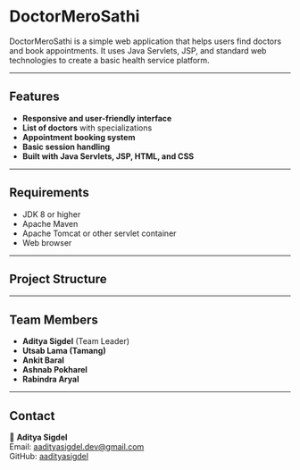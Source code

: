 # DoctorMeroSathi

DoctorMeroSathi is a simple web application that helps users find doctors and book appointments. It uses Java Servlets, JSP, and standard web technologies to create a basic health service platform.

---

## Features

- **Responsive and user-friendly interface**  
- **List of doctors** with specializations  
- **Appointment booking system**  
- **Basic session handling**  
- **Built with Java Servlets, JSP, HTML, and CSS**

---

## Requirements

- JDK 8 or higher  
- Apache Maven  
- Apache Tomcat or other servlet container  
- Web browser  

---

## Project Structure


---

## Team Members

- **Aditya Sigdel** (Team Leader)  
- **Utsab Lama (Tamang)**  
- **Ankit Baral**  
- **Ashnab Pokharel**  
- **Rabindra Aryal**

---

## Contact

📧 **Aditya Sigdel**  
Email: [aadityasigdel.dev@gmail.com](mailto:aadityasigdel.dev@gmail.com)  
GitHub: [aadityasigdel](https://github.com/aadityasigdel)
